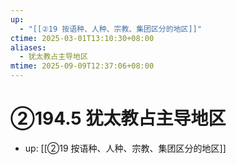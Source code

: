 ```yaml
---
up:
  - "[[②19 按语种、人种、宗教、集团区分的地区]]"
ctime: 2025-03-01T13:10:30+08:00
aliases:
  - 犹太教占主导地区
mtime: 2025-09-09T12:37:06+08:00
---
```


# ②194.5 犹太教占主导地区

- up: [[②19 按语种、人种、宗教、集团区分的地区]]
